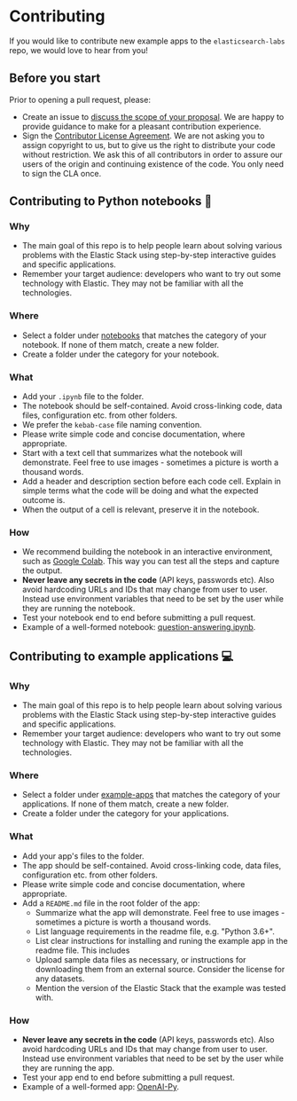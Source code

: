 # Contributing

If you would like to contribute new example apps to the `elasticsearch-labs` repo, we would love to hear from you!

## Before you start

Prior to opening a pull request, please:
- Create an issue to [discuss the scope of your proposal](https://github.com/elastic/elasticsearch-labs/issues). We are happy to provide guidance to make for a pleasant contribution experience.
- Sign the [Contributor License Agreement](https://www.elastic.co/contributor-agreement/). We are not asking you to assign copyright to us, but to give us the right to distribute your code without restriction. We ask this of all contributors in order to assure our users of the origin and continuing existence of the code. You only need to sign the CLA once.

## Contributing to Python notebooks 📒

### Why

* The main goal of this repo is to help people learn about solving various problems with the Elastic Stack using step-by-step interactive guides and specific applications.
* Remember your target audience: developers who want to try out some technology with Elastic. They may not be familiar with all the technologies.

### Where

* Select a folder under [notebooks](../notebooks/README.md) that matches the category of your notebook. If none of them match, create a new folder.
* Create a folder under the category for your notebook.

### What

* Add your `.ipynb` file to the folder.
* The notebook should be self-contained. Avoid cross-linking code, data files, configuration etc. from other folders.
* We prefer the `kebab-case` file naming convention.
* Please write simple code and concise documentation, where appropriate.
* Start with a text cell that summarizes what the notebook will demonstrate. Feel free to use images - sometimes a picture is worth a thousand words.
* Add a header and description section before each code cell. Explain in simple terms what the code will be doing and what the expected outcome is.
* When the output of a cell is relevant, preserve it in the notebook.

### How

* We recommend building the notebook in an interactive environment, such as [Google Colab](https://colab.google/). This way you can test all the steps and capture the output.
* **Never leave any secrets in the code** (API keys, passwords etc). Also avoid hardcoding URLs and IDs that may change from user to user. Instead use environment variables that need to be set by the user while they are running the notebook.
* Test your notebook end to end before submitting a pull request.
* Example of a well-formed notebook: [question-answering.ipynb](../notebooks/generative-ai/question-answering.ipynb).

## Contributing to example applications 💻

### Why

* The main goal of this repo is to help people learn about solving various problems with the Elastic Stack using step-by-step interactive guides and specific applications.
* Remember your target audience: developers who want to try out some technology with Elastic. They may not be familiar with all the technologies.

### Where

* Select a folder under [example-apps](../example-apps/README.md) that matches the category of your applications. If none of them match, create a new folder.
* Create a folder under the category for your applications.

### What

* Add your app's files to the folder.
* The app should be self-contained. Avoid cross-linking code, data files, configuration etc. from other folders.
* Please write simple code and concise documentation, where appropriate.
* Add a `README.md` file in the root folder of the app:
  * Summarize what the app will demonstrate. Feel free to use images - sometimes a picture is worth a thousand words.
  * List language requirements in the readme file, e.g. "Python 3.6+".
  * List clear instructions for installing and runing the example app in the readme file. This includes
  * Upload sample data files as necessary, or instructions for downloading them from an external source. Consider the license for any datasets.
  * Mention the version of the Elastic Stack that the example was tested with.

### How

* **Never leave any secrets in the code** (API keys, passwords etc). Also avoid hardcoding URLs and IDs that may change from user to user. Instead use environment variables that need to be set by the user while they are running the app.
* Test your app end to end before submitting a pull request.
* Example of a well-formed app: [OpenAI-Py](../example-apps/OpenAI-embeddings/OpenAI-Py/README.md).
